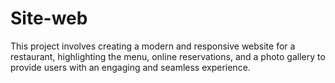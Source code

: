 # Site-web
This project involves creating a modern and responsive website for a restaurant, highlighting the menu, online reservations, and a photo gallery to provide users with an engaging and seamless experience.
